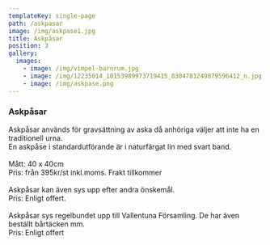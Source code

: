 ```yaml
---
templateKey: single-page
path: /askpasar
image: /img/askpase1.jpg
title: Askpåsar
position: 3
gallery:
  images:
    - image: /img/vimpel-barnrum.jpg
    - image: /img/12235014_10153989973719415_8304781249879596412_n.jpg
    - image: /img/askpase.png
---
```

### Askpåsar

Askpåsar används för gravsättning av aska då anhöriga väljer att inte ha en traditionell urna.\
En askpåse i standardutförande är i naturfärgat lin med svart band.\
\
Mått: 40 x 40cm\
Pris: från 395kr/st inkl.moms. Frakt tillkommer \
\
Askpåsar kan även sys upp efter andra önskemål.\
Pris: Enligt offert. \
\
Askpåsar sys regelbundet upp till Vallentuna Församling. De har även beställt bårtäcken mm. \
Pris: Enligt offert